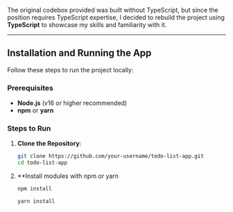 The original codebox provided was built without TypeScript, but since the position requires TypeScript expertise, I decided to rebuild the project using **TypeScript** to showcase my skills and familiarity with it.

---

## Installation and Running the App

Follow these steps to run the project locally:

### Prerequisites
- **Node.js** (v16 or higher recommended)
- **npm** or **yarn**

### Steps to Run

1. **Clone the Repository**:
   ```bash
   git clone https://github.com/your-username/todo-list-app.git
   cd todo-list-app
2. **Install modules with npm or yarn
   ```bash
   npm install
   ```
   ```bash
   yarn install
